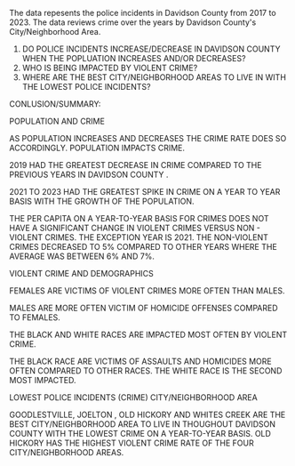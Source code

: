 The data repesents the police incidents in Davidson County from 2017 to 2023. The data reviews crime over the years by Davidson County's City/Neighborhood Area. 


1. DO POLICE INCIDENTS INCREASE/DECREASE IN DAVIDSON COUNTY WHEN THE POPLUATION INCREASES AND/OR DECREASES?
2. WHO IS BEING IMPACTED BY VIOLENT CRIME?
3. WHERE ARE THE BEST CITY/NEIGHBORHOOD AREAS TO LIVE IN WITH THE LOWEST POLICE INCIDENTS?

CONLUSION/SUMMARY:

POPULATION AND CRIME

AS POPULATION INCREASES AND DECREASES THE CRIME RATE DOES SO ACCORDINGLY. POPULATION IMPACTS CRIME.

2019 HAD THE GREATEST DECREASE IN CRIME COMPARED TO THE PREVIOUS YEARS IN DAVIDSON COUNTY .

2021 TO 2023 HAD THE GREATEST SPIKE IN CRIME ON A YEAR TO YEAR BASIS WITH THE GROWTH OF THE POPULATION.

THE PER CAPITA ON A YEAR-TO-YEAR BASIS FOR CRIMES DOES NOT HAVE  A SIGNIFICANT CHANGE IN VIOLENT CRIMES VERSUS NON - VIOLENT CRIMES.  THE EXCEPTION YEAR IS  2021. THE NON-VIOLENT CRIMES DECREASED TO 5% COMPARED TO OTHER YEARS WHERE THE  AVERAGE WAS BETWEEN 6% AND 7%.

VIOLENT CRIME AND DEMOGRAPHICS

FEMALES ARE VICTIMS OF VIOLENT CRIMES MORE OFTEN THAN MALES. 

MALES ARE MORE OFTEN VICTIM OF HOMICIDE OFFENSES COMPARED TO FEMALES.

THE BLACK AND WHITE RACES ARE IMPACTED MOST OFTEN BY VIOLENT CRIME.

THE BLACK RACE ARE VICTIMS OF ASSAULTS AND HOMICIDES MORE OFTEN COMPARED TO OTHER RACES.  THE WHITE RACE IS THE SECOND MOST IMPACTED. 

LOWEST POLICE INCIDENTS (CRIME) CITY/NEIGHBORHOOD AREA

GOODLESTVILLE,  JOELTON , OLD HICKORY AND WHITES CREEK ARE THE BEST CITY/NEIGHBORHOOD AREA TO LIVE IN THOUGHOUT DAVIDSON COUNTY WITH THE LOWEST CRIME ON A YEAR-TO-YEAR BASIS. OLD HICKORY HAS THE HIGHEST VIOLENT CRIME RATE OF THE FOUR CITY/NEIGHBORHOOD AREAS.
